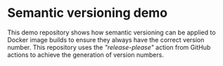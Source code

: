 # Semantic versioning demo
This demo repository shows how semantic versioning can be applied to Docker image builds to ensure they always have the correct version number.
This repository uses the *"release-please"* action from GitHub actions to achieve the generation of version numbers. 